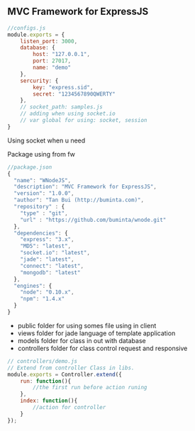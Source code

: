 ## MVC Framework for ExpressJS
``` javascript
//configs.js
module.exports = {
	listen_port: 3000,
	database: {
		host: "127.0.0.1",
		port: 27017,
		name: "demo"
	},
	sercurity: {
		key: "express.sid",
		secret: "1234567890QWERTY"
	},
	// socket_path: samples.js
	// adding when using socket.io
	// var global for using: socket, session
}
```
Using socket when u need

Package using from fw
``` javascript
//package.json
{
  "name": "WNodeJS",
  "description": "MVC Framework for ExpressJS",
  "version": "1.0.0",
  "author": "Tan Bui (http://buminta.com)",
  "repository" : {
    "type" : "git",
    "url" : "https://github.com/buminta/wnode.git"
  },
  "dependencies": {
    "express": "3.x",
    "MD5": "latest",
    "socket.io": "latest",
    "jade": "latest",
    "connect": "latest",
    "mongodb": "latest"
  },
  "engines": {
    "node": "0.10.x",
    "npm": "1.4.x"
  }
}
```

 - public folder for using somes file using in client
 - views folder for jade language of template application
 - models folder for class in out with database
 - controllers folder for class control request and responsive

``` javascript
// controllers/demo.js
// Extend from controller Class in libs.
module.exports = Controller.extend({
	run: function(){
		//the first run before action runing
	},
	index: function(){
		//action for controller
	}
});

```

